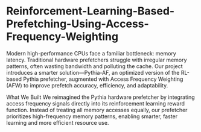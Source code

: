 # Reinforcement-Learning-Based-Prefetching-Using-Access-Frequency-Weighting
Modern high-performance CPUs face a familiar bottleneck: memory latency. Traditional hardware prefetchers struggle with irregular memory patterns, often wasting bandwidth and polluting the cache. Our project introduces a smarter solution—Pythia-AF, an optimized version of the RL-based Pythia prefetcher, augmented with Access Frequency Weighting (AFW) to improve prefetch accuracy, efficiency, and adaptability.

What We Built
We reimagined the Pythia hardware prefetcher by integrating access frequency signals directly into its reinforcement learning reward function. Instead of treating all memory accesses equally, our prefetcher prioritizes high-frequency memory patterns, enabling smarter, faster learning and more efficient resource use.

